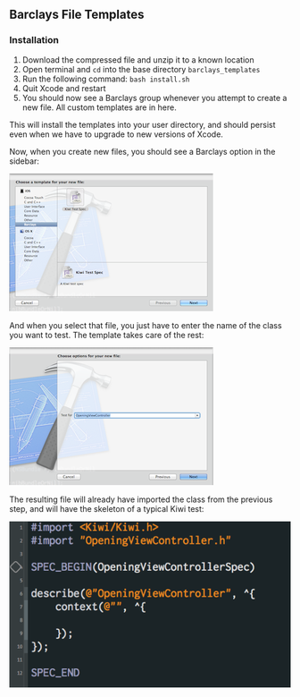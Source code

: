 ## Barclays File Templates

### Installation
1. Download the compressed file and unzip it to a known location
2. Open terminal and `cd` into the base directory `barclays_templates`
3. Run the following command: `bash install.sh`
4. Quit Xcode and restart
5. You should now see a Barclays group whenever you attempt to create a new file. All custom templates are in here.

This will install the templates into your user directory, and should persist even when we have to upgrade to new versions of Xcode.

Now, when you create new files, you should see a Barclays option in the sidebar:

![sidebar](img/sidebar.png)

And when you select that file, you just have to enter the name of the class you want to test. The template takes care of the rest:

![options](img/options.png)

The resulting file will already have imported the class from the previous step, and will have the skeleton of a typical Kiwi test:

![code file](img/code_file.png)